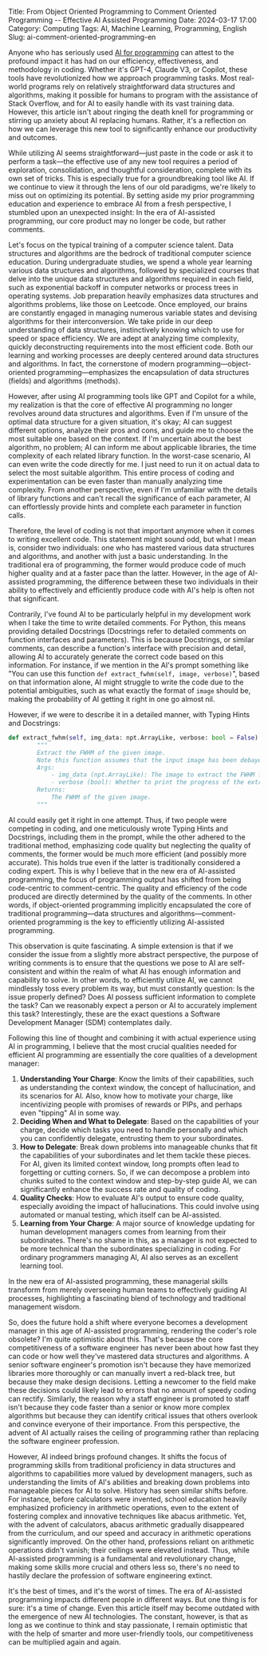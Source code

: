 Title: From Object Oriented Programming to Comment Oriented Programming -- Effective AI Assisted Programming
Date: 2024-03-17 17:00
Category: Computing
Tags: AI, Machine Learning, Programming, English
Slug: ai-comment-oriented-programming-en

Anyone who has seriously used [AI for programming](/GPT-API-usage-creation-en.html) can attest to the profound impact it has had on our efficiency, effectiveness, and methodology in coding. Whether it's GPT-4, Claude V3, or Copilot, these tools have revolutionized how we approach programming tasks. Most real-world programs rely on relatively straightforward data structures and algorithms, making it possible for humans to program with the assistance of Stack Overflow, and for AI to easily handle with its vast training data. However, this article isn't about ringing the death knell for programming or stirring up anxiety about AI replacing humans. Rather, it's a reflection on how we can leverage this new tool to significantly enhance our productivity and outcomes.

While utilizing AI seems straightforward—just paste in the code or ask it to perform a task—the effective use of any new tool requires a period of exploration, consolidation, and thoughtful consideration, complete with its own set of tricks. This is especially true for a groundbreaking tool like AI. If we continue to view it through the lens of our old paradigms, we're likely to miss out on optimizing its potential. By setting aside my prior programming education and experience to embrace AI from a fresh perspective, I stumbled upon an unexpected insight: In the era of AI-assisted programming, our core product may no longer be code, but rather comments.

Let's focus on the typical training of a computer science talent. Data structures and algorithms are the bedrock of traditional computer science education. During undergraduate studies, we spend a whole year learning various data structures and algorithms, followed by specialized courses that delve into the unique data structures and algorithms required in each field, such as exponential backoff in computer networks or process trees in operating systems. Job preparation heavily emphasizes data structures and algorithms problems, like those on Leetcode. Once employed, our brains are constantly engaged in managing numerous variable states and devising algorithms for their interconversion. We take pride in our deep understanding of data structures, instinctively knowing which to use for speed or space efficiency. We are adept at analyzing time complexity, quickly deconstructing requirements into the most efficient code. Both our learning and working processes are deeply centered around data structures and algorithms. In fact, the cornerstone of modern programming—object-oriented programming—emphasizes the encapsulation of data structures (fields) and algorithms (methods).

However, after using AI programming tools like GPT and Copilot for a while, my realization is that the core of effective AI programming no longer revolves around data structures and algorithms. Even if I'm unsure of the optimal data structure for a given situation, it's okay; AI can suggest different options, analyze their pros and cons, and guide me to choose the most suitable one based on the context. If I'm uncertain about the best algorithm, no problem; AI can inform me about applicable libraries, the time complexity of each related library function. In the worst-case scenario, AI can even write the code directly for me. I just need to run it on actual data to select the most suitable algorithm. This entire process of coding and experimentation can be even faster than manually analyzing time complexity. From another perspective, even if I'm unfamiliar with the details of library functions and can't recall the significance of each parameter, AI can effortlessly provide hints and complete each parameter in function calls.

Therefore, the level of coding is not that important anymore when it comes to writing excellent code. This statement might sound odd, but what I mean is, consider two individuals: one who has mastered various data structures and algorithms, and another with just a basic understanding. In the traditional era of programming, the former would produce code of much higher quality and at a faster pace than the latter. However, in the age of AI-assisted programming, the difference between these two individuals in their ability to effectively and efficiently produce code with AI's help is often not that significant.

Contrarily, I've found AI to be particularly helpful in my development work when I take the time to write detailed comments. For Python, this means providing detailed Docstrings (Docstrings refer to detailed comments on function interfaces and parameters). This is because Docstrings, or similar comments, can describe a function's interface with precision and detail, allowing AI to accurately generate the correct code based on this information. For instance, if we mention in the AI's prompt something like "You can use this function `def extract_fwhm(self, image, verbose)`", based on that information alone, AI might struggle to write the code due to the potential ambiguities, such as what exactly the format of `image` should be, making the probability of AI getting it right in one go almost nil.

However, if we were to describe it in a detailed manner, with Typing Hints and Docstrings:
``` python
def extract_fwhm(self, img_data: npt.ArrayLike, verbose: bool = False) -> float:
        """
        Extract the FWHM of the given image.
        Note this function assumes that the input image has been debayered if it is a color image.
        Args:
            - img_data (npt.ArrayLike): The image to extract the FWHM from.
            - verbose (bool): Whether to print the progress of the extraction.
        Returns:
            The FWHM of the given image.
        """
```

AI could easily get it right in one attempt. Thus, if two people were competing in coding, and one meticulously wrote Typing Hints and Docstrings, including them in the prompt, while the other adhered to the traditional method, emphasizing code quality but neglecting the quality of comments, the former would be much more efficient (and possibly more accurate). This holds true even if the latter is traditionally considered a coding expert. This is why I believe that in the new era of AI-assisted programming, the focus of programming output has shifted from being code-centric to comment-centric. The quality and efficiency of the code produced are directly determined by the quality of the comments. In other words, if object-oriented programming implicitly encapsulated the core of traditional programming—data structures and algorithms—comment-oriented programming is the key to efficiently utilizing AI-assisted programming.

This observation is quite fascinating. A simple extension is that if we consider the issue from a slightly more abstract perspective, the purpose of writing comments is to ensure that the questions we pose to AI are self-consistent and within the realm of what AI has enough information and capability to solve. In other words, to efficiently utilize AI, we cannot mindlessly toss every problem its way, but must constantly question: Is the issue properly defined? Does AI possess sufficient information to complete the task? Can we reasonably expect a person or AI to accurately implement this task? Interestingly, these are the exact questions a Software Development Manager (SDM) contemplates daily.

Following this line of thought and combining it with actual experience using AI in programming, I believe that the most crucial qualities needed for efficient AI programming are essentially the core qualities of a development manager:

1. **Understanding Your Charge**: Know the limits of their capabilities, such as understanding the context window, the concept of hallucination, and its scenarios for AI. Also, know how to motivate your charge, like incentivizing people with promises of rewards or PIPs, and perhaps even "tipping" AI in some way.
2. **Deciding When and What to Delegate**: Based on the capabilities of your charge, decide which tasks you need to handle personally and which you can confidently delegate, entrusting them to your subordinates.
3. **How to Delegate**: Break down problems into manageable chunks that fit the capabilities of your subordinates and let them tackle these pieces. For AI, given its limited context window, long prompts often lead to forgetting or cutting corners. So, if we can decompose a problem into chunks suited to the context window and step-by-step guide AI, we can significantly enhance the success rate and quality of coding.
4. **Quality Checks**: How to evaluate AI's output to ensure code quality, especially avoiding the impact of hallucinations. This could involve using automated or manual testing, which itself can be AI-assisted.
5. **Learning from Your Charge**: A major source of knowledge updating for human development managers comes from learning from their subordinates. There's no shame in this, as a manager is not expected to be more technical than the subordinates specializing in coding. For ordinary programmers managing AI, AI also serves as an excellent learning tool.

In the new era of AI-assisted programming, these managerial skills transform from merely overseeing human teams to effectively guiding AI processes, highlighting a fascinating blend of technology and traditional management wisdom.

So, does the future hold a shift where everyone becomes a development manager in this age of AI-assisted programming, rendering the coder's role obsolete? I'm quite optimistic about this. That's because the core competitiveness of a software engineer has never been about how fast they can code or how well they've mastered data structures and algorithms. A senior software engineer's promotion isn't because they have memorized libraries more thoroughly or can manually invert a red-black tree, but because they make design decisions. Letting a newcomer to the field make these decisions could likely lead to errors that no amount of speedy coding can rectify. Similarly, the reason why a staff engineer is promoted to staff isn't because they code faster than a senior or know more complex algorithms but because they can identify critical issues that others overlook and convince everyone of their importance. From this perspective, the advent of AI actually raises the ceiling of programming rather than replacing the software engineer profession.

However, AI indeed brings profound changes. It shifts the focus of programming skills from traditional proficiency in data structures and algorithms to capabilities more valued by development managers, such as understanding the limits of AI's abilities and breaking down problems into manageable pieces for AI to solve. History has seen similar shifts before. For instance, before calculators were invented, school education heavily emphasized proficiency in arithmetic operations, even to the extent of fostering complex and innovative techniques like abacus arithmetic. Yet, with the advent of calculators, abacus arithmetic gradually disappeared from the curriculum, and our speed and accuracy in arithmetic operations significantly improved. On the other hand, professions reliant on arithmetic operations didn't vanish; their ceilings were elevated instead. Thus, while AI-assisted programming is a fundamental and revolutionary change, making some skills more crucial and others less so, there's no need to hastily declare the profession of software engineering extinct.

It's the best of times, and it's the worst of times. The era of AI-assisted programming impacts different people in different ways. But one thing is for sure: it's a time of change. Even this article itself may become outdated with the emergence of new AI technologies. The constant, however, is that as long as we continue to think and stay passionate, I remain optimistic that with the help of smarter and more user-friendly tools, our competitiveness can be multiplied again and again.